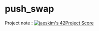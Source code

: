 # push_swap
Project note : [![jaeskim's 42Project Score](https://badge42.herokuapp.com/api/project/emaugale/push_swap)](https://github.com/JaeSeoKim/badge42)
